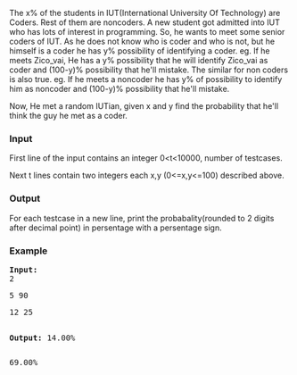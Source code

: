 <p>The x% of the students in IUT(International University Of Technology) are Coders. Rest of them are noncoders. A new student got admitted into IUT who has lots of interest in programming. So, he wants to meet some senior coders of IUT. As he does not know who is coder and who is not, but he himself is a coder he has y% possibility of identifying a coder. eg. If he meets Zico_vai, He has a y% possibility that he will identify Zico_vai as coder and (100-y)% possibility that he'll mistake. The similar for non coders is also true. eg. If he meets a noncoder he has y% of possibility to identify him as noncoder and (100-y)% possibility that he'll mistake.</p>
<p>Now, He met a random IUTian, given x and y find the probability that he'll think the guy he met as a coder.</p>
<h3>Input</h3>
<p>First line of the input contains an integer 0&lt;t&lt;10000, number of testcases.</p>
<p>Next t lines contain two integers each x,y (0&lt;=x,y&lt;=100) described above.</p>
<h3>Output</h3>
<p>For each testcase in a new line, print the probabality(rounded to 2 digits after decimal point) in persentage with a persentage sign.</p>
<h3>Example</h3>
<pre><strong>Input:</strong>
2</pre>
<pre>5 90</pre>
<pre>12 25

<strong>Output:</strong>
14.00%</pre>
<pre>69.00%</pre>